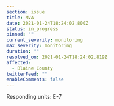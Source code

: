 ```yaml
---
section: issue
title: MVA
date: 2021-01-24T18:24:02.800Z
status: in_progress
pinned: ""
current_severity: monitoring
max_severity: monitoring
duration: ""
resolved_on: 2021-01-24T18:24:02.819Z
affected:
  - Blaine County
twitterFeed: ""
enableComments: false
---
```

Responding units: E-7